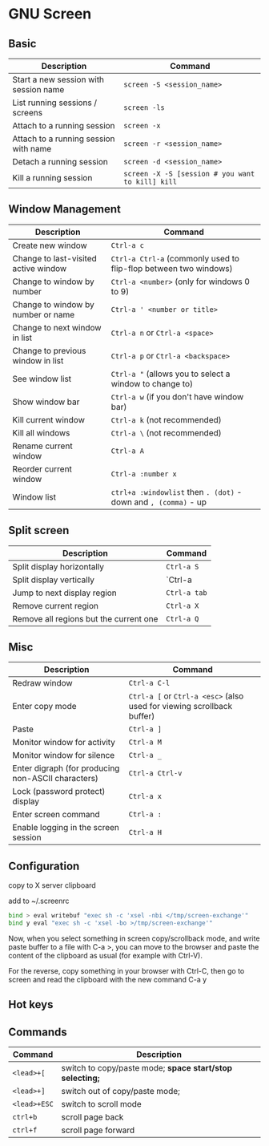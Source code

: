 # GNU Screen

## Basic

| Description                           | Command                                           |
|---------------------------------------|---------------------------------------------------|
| Start a new session with session name | `screen -S <session_name>`                        |
| List running sessions / screens       | `screen -ls`                                      |
| Attach to a running session           | `screen -x`                                       |
| Attach to a running session with name | `screen -r <session_name>`                        |
| Detach a running session              | `screen -d <session_name>`                        |
| Kill a running session                | `screen -X -S [session # you want to kill] kill`  |

## Window Management

| Description                           |  Command        |
|---------------------------------------|-------------------------------------------------------------------|
| Create new window                     | `Ctrl-a c`                                                        |
| Change to last-visited active window  | `Ctrl-a Ctrl-a` (commonly used to flip-flop between two windows)  |
| Change to window by number            | `Ctrl-a <number>` (only for windows 0 to 9)                       |
| Change to window by number or name    | `Ctrl-a ' <number or title>`                                      |
| Change to next window in list         | `Ctrl-a n` or `Ctrl-a <space>`                                    |
| Change to previous window in list     | `Ctrl-a p` or `Ctrl-a <backspace>`                                |
| See window list                       | `Ctrl-a "` (allows you to select a window to change to)           |
| Show window bar                       | `Ctrl-a w` (if you don't have window bar)                         |
| Kill current window                   | `Ctrl-a k` (not recommended)                                      |
| Kill all windows                      | `Ctrl-a \` (not recommended)                                      |
| Rename current window                 | `Ctrl-a A`                                                        |
| Reorder current window                | `Ctrl-a :number x`                                                |
| Window list                           | `ctrl+a :windowlist` then `. (dot)` - down and `, (comma)` - up|

## Split screen

| Description                           | Command                                                           |
|---------------------------------------|-------------------------------------------------------------------|
| Split display horizontally            | `Ctrl-a S`                                                        |
| Split display vertically              | `Ctrl-a |` or `Ctrl-a V` (for the vanilla vertical screen patch)  |
| Jump to next display region           | `Ctrl-a tab`                                                      |
| Remove current region                 | `Ctrl-a X`                                                        |
| Remove all regions but the current one| `Ctrl-a Q`                                                        |

## Misc

| Description                                       | Command           |
|---------------------------------------------------|-------------------|
| Redraw window                                     | `Ctrl-a C-l`      |
| Enter copy mode                                   | `Ctrl-a [` or `Ctrl-a <esc>` (also used for viewing scrollback buffer)|
| Paste                                             | `Ctrl-a ]`        |
| Monitor window for activity                       | `Ctrl-a M`        |
| Monitor window for silence                        | `Ctrl-a _`        |
| Enter digraph (for producing non-ASCII characters)| `Ctrl-a Ctrl-v`   |
| Lock (password protect) display                   | `Ctrl-a x`        |
| Enter screen command                              | `Ctrl-a :`        |
| Enable logging in the screen session              | `Ctrl-a H`        |

## Configuration

copy to X server clipboard

add to ~/.screenrc

```bash
bind > eval writebuf "exec sh -c 'xsel -nbi </tmp/screen-exchange'"
bind y eval "exec sh -c 'xsel -bo >/tmp/screen-exchange'"
```

Now, when you select something in screen copy/scrollback mode, and write paste buffer to a file with C-a >, you can move to the browser and paste the content of the clipboard as usual (for example with Ctrl-V).

For the reverse, copy something in your browser with Ctrl-C, then go to screen and read the clipboard with the new command C-a y

## Hot keys

## Commands

| Command       | Description |
| ------------- | ----------- |
| `<lead>+[`    | switch to copy/paste mode; **space start/stop selecting;** |
| `<lead>+]`    | switch out of copy/paste mode; |
| `<lead>+ESC`  | switch to scroll mode |
| `ctrl+b`      | scroll page back |
| `ctrl+f`      | scroll page forward |

